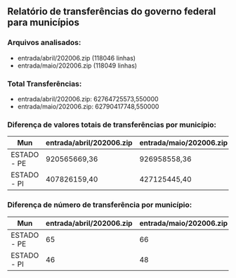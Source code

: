 ## Relatório de transferências do governo federal para municípios
### Arquivos analisados:
* entrada/abril/202006.zip (118046 linhas)
* entrada/maio/202006.zip (118049 linhas)
### Total Transferências:
* entrada/abril/202006.zip: 62764725573,550000
* entrada/maio/202006.zip: 62790417748,550000
### Diferença de valores totais de transferências por município:
| Mun | entrada/abril/202006.zip | entrada/maio/202006.zip | Diff | Percent |
| --- | --- | --- | --- | --- |
| ESTADO - PE | 920565669,36 | 926958558,36 | 6392889,00 | 0,69 |
| ESTADO - PI | 407826159,40 | 427125445,40 | 19299286,00 | 4,73 |
### Diferença de número de transferência por município:
| Mun | entrada/abril/202006.zip | entrada/maio/202006.zip | Diff | Percent |
| --- | --- | --- | --- | --- |
| ESTADO - PE | 65 | 66 | 1 | 1 |
| ESTADO - PI | 46 | 48 | 2 | 4 |
